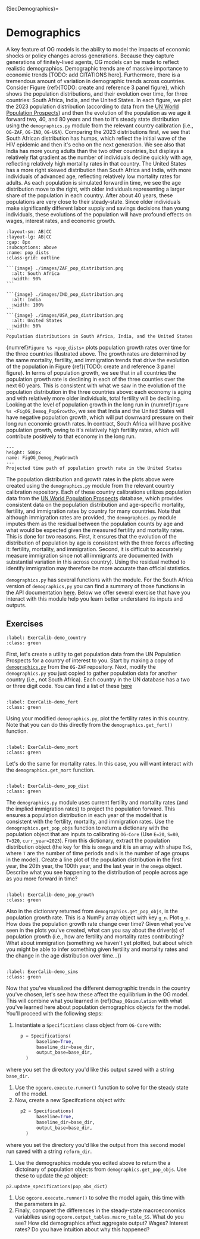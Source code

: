 (SecDemographics)=
# Demographics

A key feature of OG models is the ability to model the impacts of economic shocks or policy changes across generations. Because they capture generations of finitely-lived agents, OG models can be made to reflect realistic demographics.  Demographic trends are of massive importance to economic trends [TODO: add CITATIONS here]. Furthermore, there is a tremendous amount of variation in demographic trends across countries.  Consider Figure {ref}{TODO: create and reference 3 panel figure}, which shows the population distributions, and their evolution over time, for three countries: South Africa, India, and the United States. In each figure, we plot the 2023 population distribution (according to data from the [UN World Population Prospects](https://population.un.org/wpp/)) and then the evolution of the population as we age it forward two, 40, and 80 years and then to it's steady state distribution using the `demographics.py` module from the relevant country calibration (i.e., `OG-ZAF`, `OG-IND`, `OG-USA`). Comparing the 2023 distributions first, we see that South African distribution has humps, which reflect the initial wave of the HIV epidemic and then it's echo on the next generation.  We see also that India has more young adults than the two other countries, but displays a relatively flat gradient as the number of individuals decline quickly with age, reflecting relatively high mortality rates in that country.  The United States has a more right skewed distribution than South Africa and India, with more individuals of advanced age, reflecting relatively low mortality rates for adults. As each population is simulated forward in time, we see the age distribution move to the right, with older individuals representing a larger share of the population in each country.  After about 40 years, these populations are very close to their steady-state. Since older individuals make significantly different labor supply and savings decisions than young individuals, these evolutions of the population will have profound effects on wages, interest rates, and economic growth.


````{subfigure}
:layout-sm: AB|CC
:layout-lg: AB|CC
:gap: 8px
:subcaptions: above
:name: pop_dists
:class-grid: outline

```{image} ./images/ZAF_pop_distribution.png
  :alt: South Africa
  :width: 90%
```

```{image} ./images/IND_pop_distribution.png
  :alt: India
  :width: 100%
```
```{image} ./images/USA_pop_distribution.png
  :alt: United States
  :width: 50%
```
Population distributions in South Africa, India, and the United States
````

{numref}`Figure %s <pop_dists>` plots population growth rates over time for the three countries illustrated above.  The growth rates are determined by the same mortality, fertility, and immigration trends that drive the evolution of the population in Figure {ref}{TODO: create and reference 3 panel figure}. In terms of population growth, we see that in all countries the population growth rate is declining in each of the three counties over the next 60 years.  This is consistent with what we saw in the evolution of the population distribution in the three countries above: each economy is aging and with relatively more older individuals, total fertility will be declining.  Looking at the level of population growth in the long run in {numref}`Figure %s <FigOG_Demog_PopGrowth>`, we see that India and the United States will have negative population growth, which will put downward pressure on their long run economic growth rates.  In contract, South Africa will have positive population growth, owing to it's relatively high fertility rates, which will contribute positively to that economy in the long run.

```{figure} ./images/USA_popgrowth_path.png
---
height: 500px
name: FigOG_Demog_PopGrowth
---
Projected time path of population growth rate in the United States
```

The population distribution and growth rates in the plots above were created using the `demographics.py` module from the relevant country calibration repository. Each of these country calibrations utilizes population data from the [UN World Population Prospects](https://population.un.org/wpp/) database, which provides consistent data on the population distribution and age-specific mortality, fertility, and immigration rates by country for many countries.  Note that although immigration rates are provided, the `demographics.py` module imputes them as the residual between the population counts by age and what would be expected given the measured fertility and mortality rates.  This is done for two reasons.  First, it ensures that the evolution of the distribution of population by age is consistent with the three forces affecting it: fertility, mortality, and immigration. Second, it is difficult to accurately measure immigration since not all immigrants are documented (with substantial variation in this across country).  Using the residual method to identify immigration may therefore be more accurate than official statistics.

`demographics.py` has several functions with the module. For the South Africa version of `demographics,py` you can find a summary of those functions in the API documentation [here](https://eapd-drb.github.io/OG-ZAF/content/api/public_api.html).  Below we offer several exercise that have you interact with this module help you learn better understand its inputs and outputs.

## Exercises

```{exercise-start}
:label: ExerCalib-demo_country
:class: green
```
First, let's create a utility to get population data from the UN Population Prospects for a country of interest to you.  Start by making a copy of [`demographics.py`](https://github.com/EAPD-DRB/OG-ZAF/blob/main/ogzaf/demographics.py) from the `OG-ZAF` repository.  Next, modify the `demographics.py` you just copied to gather population data for another country (i.e., not South Africa).  Each country in the UN database has a two or three digit code.  You can find a list of these [here](https://unstats.un.org/unsd/methodology/m49/)
```{exercise-end}
```

```{exercise-start}
:label: ExerCalib-demo_fert
:class: green
```
Using your modified `demographics.py`, plot the fertility rates in this country.  Note that you can do this directly from the `demographics.get_fert()` function.
```{exercise-end}
```

```{exercise-start}
:label: ExerCalib-demo_mort
:class: green
```
Let's do the same for mortality rates.  In this case, you will want interact with the `demographics.get_mort` function.
```{exercise-end}
```

```{exercise-start}
:label: ExerCalib-demo_pop_dist
:class: green
```
The `demographics.py` module uses current fertility and mortality rates (and the implied immigration rates) to project the population forward.  This ensures a population distribution in each year of the model that is consistent with the fertility, mortality, and immigration rates.  Use the `demographics.get_pop_objs` function to return a dictionary with the population object that are inputs to calibrating `OG-Core` (Use `E=20`, `S=80`, `T=320`, `curr_year=2023`).  From this dictionary, extract the population distribution object (the key for this is `omega` and it is an array with shape `TxS`, where `T` are the number of time periods and `S` is the number of age groups in the model).  Create a line plot of the population distribution in the first year, the 20th year, the 100th year, and the last year in the `omega` object.  Describe what you see happening to the distribution of people across age as you more forward in time?
```{exercise-end}
```

```{exercise-start}
:label: ExerCalib-demo_pop_growth
:class: green
```
Also in the dictionary returned from `demographics.get_pop_objs`, is the population growth rate. This is a NumPy array object with key `g_n`.  Plot `g_n`.  How does the population growth rate change over time?  Given what you've seen in the plots you've created, what can you say about the driver(s) of population growth (i.e., how are fertility and mortality rates contributing?  What about immigration (something we haven't yet plotted, but about which you might be able to infer something given fertility and mortality rates and the change in the age distribution over time...))
```{exercise-end}
```

```{exercise-start}
:label: ExerCalib-demo_sims
:class: green
```
Now that you've visualized the different demographic trends in the country you've chosen, let's see how these affect the equilibrium in the OG model.  This will combine what you learned in {ref}`Chap_OGsimulation` with what you've learned here about population demographics objects for the model. You'll proceed with the following steps:

1. Instantiate a `Specifications` class object from `OG-Core` with:
   ```python
     p = Specifications(
           baseline=True,
           baseline_dir=base_dir,
           output_base=base_dir,
       )
   ```
where you set the directory you'd like this output saved with a string `base_dir`.
1. Use the `ogcore.execute.runner()` function to solve for the steady state of the model.
2. Now, create a new Specifcations object with:
   ```python
     p2 = Specifications(
           baseline=True,
           baseline_dir=base_dir,
           output_base=base_dir,
       )
   ```
where you set the directory you'd like the output from this second model run saved with a string `reform_dir`.
1. Use the demographics module you edited above to return the a dictoinary of population objects from `demographics.get_pop_objs`.  Use these to update the `p2` object:
```python
p2.update_specifications(pop_obs_dict)
```
1. Use `ogcore.execute.runner()` to solve the model again, this time with the parameters in `p2`.
2. Finaly, comparet the differences in the steady-state macroeconomics variablkes using `ogcore.output_tables.macro_table_SS`.  What do you see?  How did demographics affect aggregate output?  Wages?  Interest rates?  Do you have intuition about why this happened?
```{exercise-end}
```
